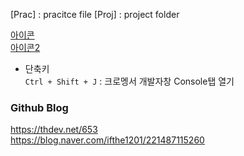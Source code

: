 [Prac] : pracitce file
[Proj] : project folder

[아이콘](https://bite-sized-learning.tistory.com/145)  
[아이콘2](https://material.io/resources/icons/?style=baseline)  

- 단축키  
`Ctrl + Shift + J` : 크로멩서 개발자창 Console탭 열기 

### Github Blog  
https://thdev.net/653  
https://blog.naver.com/ifthe1201/221487115260
